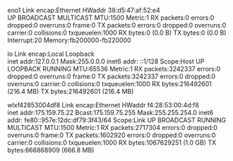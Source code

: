 eno1      Link encap:Ethernet  HWaddr 38:d5:47:af:52:e4  
          UP BROADCAST MULTICAST  MTU:1500  Metric:1
          RX packets:0 errors:0 dropped:0 overruns:0 frame:0
          TX packets:0 errors:0 dropped:0 overruns:0 carrier:0
          collisions:0 txqueuelen:1000 
          RX bytes:0 (0.0 B)  TX bytes:0 (0.0 B)
          Interrupt:20 Memory:fb200000-fb220000 

lo        Link encap:Local Loopback  
          inet addr:127.0.0.1  Mask:255.0.0.0
          inet6 addr: ::1/128 Scope:Host
          UP LOOPBACK RUNNING  MTU:65536  Metric:1
          RX packets:3242337 errors:0 dropped:0 overruns:0 frame:0
          TX packets:3242337 errors:0 dropped:0 overruns:0 carrier:0
          collisions:0 txqueuelen:1000 
          RX bytes:216492601 (216.4 MB)  TX bytes:216492601 (216.4 MB)

wlxf42853004df8 Link encap:Ethernet  HWaddr f4:28:53:00:4d:f8  
          inet addr:175.159.75.22  Bcast:175.159.75.255  Mask:255.255.254.0
          inet6 addr: fe80::957e:12dc:df79:3f43/64 Scope:Link
          UP BROADCAST RUNNING MULTICAST  MTU:1500  Metric:1
          RX packets:2717304 errors:0 dropped:0 overruns:0 frame:0
          TX packets:1602920 errors:0 dropped:0 overruns:0 carrier:0
          collisions:0 txqueuelen:1000 
          RX bytes:1067629251 (1.0 GB)  TX bytes:666868909 (666.8 MB)


